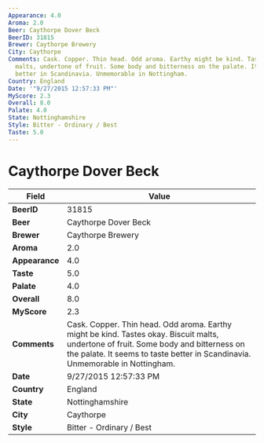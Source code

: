 ```yaml
---
Appearance: 4.0
Aroma: 2.0
Beer: Caythorpe Dover Beck
BeerID: 31815
Brewer: Caythorpe Brewery
City: Caythorpe
Comments: Cask. Copper. Thin head. Odd aroma. Earthy might be kind. Tastes okay. Biscuit
  malts, undertone of fruit. Some body and bitterness on the palate. It seems to taste
  better in Scandinavia. Unmemorable in Nottingham.
Country: England
Date: '"9/27/2015 12:57:33 PM"'
MyScore: 2.3
Overall: 8.0
Palate: 4.0
State: Nottinghamshire
Style: Bitter - Ordinary / Best
Taste: 5.0
---
```


# Caythorpe Dover Beck

| Field         | Value |
|---------------|-------|
| **BeerID** | 31815 |
| **Beer** | Caythorpe Dover Beck |
| **Brewer** | Caythorpe Brewery |
| **Aroma** | 2.0 |
| **Appearance** | 4.0 |
| **Taste** | 5.0 |
| **Palate** | 4.0 |
| **Overall** | 8.0 |
| **MyScore** | 2.3 |
| **Comments** | Cask. Copper. Thin head. Odd aroma. Earthy might be kind. Tastes okay. Biscuit malts, undertone of fruit. Some body and bitterness on the palate. It seems to taste better in Scandinavia. Unmemorable in Nottingham. |
| **Date** | 9/27/2015 12:57:33 PM |
| **Country** | England |
| **State** | Nottinghamshire |
| **City** | Caythorpe |
| **Style** | Bitter - Ordinary / Best |
